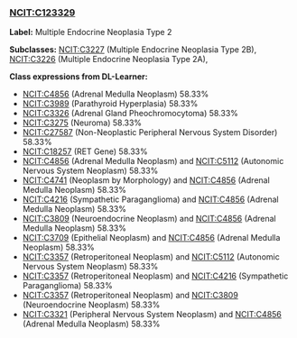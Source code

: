 
### [NCIT:C123329](http://purl.obolibrary.org/obo/NCIT_C123329)
**Label:** Multiple Endocrine Neoplasia Type 2

**Subclasses:** [NCIT:C3227](http://purl.obolibrary.org/obo/NCIT_C3227) (Multiple Endocrine Neoplasia Type 2B), [NCIT:C3226](http://purl.obolibrary.org/obo/NCIT_C3226) (Multiple Endocrine Neoplasia Type 2A), 

**Class expressions from DL-Learner:**

- [NCIT:C4856](http://purl.obolibrary.org/obo/NCIT_C4856) (Adrenal Medulla Neoplasm) 58.33%
- [NCIT:C3989](http://purl.obolibrary.org/obo/NCIT_C3989) (Parathyroid Hyperplasia) 58.33%
- [NCIT:C3326](http://purl.obolibrary.org/obo/NCIT_C3326) (Adrenal Gland Pheochromocytoma) 58.33%
- [NCIT:C3275](http://purl.obolibrary.org/obo/NCIT_C3275) (Neuroma) 58.33%
- [NCIT:C27587](http://purl.obolibrary.org/obo/NCIT_C27587) (Non-Neoplastic Peripheral Nervous System Disorder) 58.33%
- [NCIT:C18257](http://purl.obolibrary.org/obo/NCIT_C18257) (RET Gene) 58.33%
- [NCIT:C4856](http://purl.obolibrary.org/obo/NCIT_C4856) (Adrenal Medulla Neoplasm) and [NCIT:C5112](http://purl.obolibrary.org/obo/NCIT_C5112) (Autonomic Nervous System Neoplasm) 58.33%
- [NCIT:C4741](http://purl.obolibrary.org/obo/NCIT_C4741) (Neoplasm by Morphology) and [NCIT:C4856](http://purl.obolibrary.org/obo/NCIT_C4856) (Adrenal Medulla Neoplasm) 58.33%
- [NCIT:C4216](http://purl.obolibrary.org/obo/NCIT_C4216) (Sympathetic Paraganglioma) and [NCIT:C4856](http://purl.obolibrary.org/obo/NCIT_C4856) (Adrenal Medulla Neoplasm) 58.33%
- [NCIT:C3809](http://purl.obolibrary.org/obo/NCIT_C3809) (Neuroendocrine Neoplasm) and [NCIT:C4856](http://purl.obolibrary.org/obo/NCIT_C4856) (Adrenal Medulla Neoplasm) 58.33%
- [NCIT:C3709](http://purl.obolibrary.org/obo/NCIT_C3709) (Epithelial Neoplasm) and [NCIT:C4856](http://purl.obolibrary.org/obo/NCIT_C4856) (Adrenal Medulla Neoplasm) 58.33%
- [NCIT:C3357](http://purl.obolibrary.org/obo/NCIT_C3357) (Retroperitoneal Neoplasm) and [NCIT:C5112](http://purl.obolibrary.org/obo/NCIT_C5112) (Autonomic Nervous System Neoplasm) 58.33%
- [NCIT:C3357](http://purl.obolibrary.org/obo/NCIT_C3357) (Retroperitoneal Neoplasm) and [NCIT:C4216](http://purl.obolibrary.org/obo/NCIT_C4216) (Sympathetic Paraganglioma) 58.33%
- [NCIT:C3357](http://purl.obolibrary.org/obo/NCIT_C3357) (Retroperitoneal Neoplasm) and [NCIT:C3809](http://purl.obolibrary.org/obo/NCIT_C3809) (Neuroendocrine Neoplasm) 58.33%
- [NCIT:C3321](http://purl.obolibrary.org/obo/NCIT_C3321) (Peripheral Nervous System Neoplasm) and [NCIT:C4856](http://purl.obolibrary.org/obo/NCIT_C4856) (Adrenal Medulla Neoplasm) 58.33%


